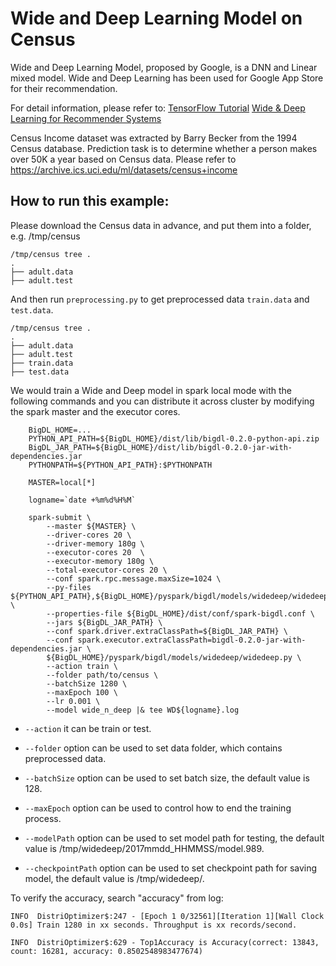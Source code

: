 # Wide and Deep Learning Model on Census

Wide and Deep Learning Model, proposed by Google, is a DNN and Linear mixed model.
Wide and Deep Learning has been used for Google App Store for their recommendation.

For detail information, please refer to:
[TensorFlow Tutorial](https://www.tensorflow.org/tutorials/wide_and_deep)
[Wide & Deep Learning for Recommender Systems](https://arxiv.org/pdf/1606.07792.pdf)

Census Income dataset was extracted by Barry Becker from the 1994 Census database.
Prediction task is to determine whether a person makes over 50K a year based on Census data.
Please refer to <https://archive.ics.uci.edu/ml/datasets/census+income>

## How to run this example:

Please download the Census data in advance, and put them into a folder, e.g. /tmp/census

```
/tmp/census tree .
.
├── adult.data
├── adult.test

```

And then run `preprocessing.py` to get preprocessed data `train.data` and `test.data`.

```
/tmp/census tree .
.
├── adult.data
├── adult.test
├── train.data
├── test.data
```

We would train a Wide and Deep model in spark local mode with the following commands and you can distribute it across cluster by modifying the spark master and the executor cores.

```
    BigDL_HOME=...
    PYTHON_API_PATH=${BigDL_HOME}/dist/lib/bigdl-0.2.0-python-api.zip
    BigDL_JAR_PATH=${BigDL_HOME}/dist/lib/bigdl-0.2.0-jar-with-dependencies.jar
    PYTHONPATH=${PYTHON_API_PATH}:$PYTHONPATH

    MASTER=local[*]

    logname=`date +%m%d%H%M`

    spark-submit \
        --master ${MASTER} \
        --driver-cores 20 \
        --driver-memory 180g \
        --executor-cores 20  \
        --executor-memory 180g \
        --total-executor-cores 20 \
        --conf spark.rpc.message.maxSize=1024 \
        --py-files ${PYTHON_API_PATH},${BigDL_HOME}/pyspark/bigdl/models/widedeep/widedeep.py  \
        --properties-file ${BigDL_HOME}/dist/conf/spark-bigdl.conf \
        --jars ${BigDL_JAR_PATH} \
        --conf spark.driver.extraClassPath=${BigDL_JAR_PATH} \
        --conf spark.executor.extraClassPath=bigdl-0.2.0-jar-with-dependencies.jar \
        ${BigDL_HOME}/pyspark/bigdl/models/widedeep/widedeep.py \
        --action train \
        --folder path/to/census \
        --batchSize 1280 \
        --maxEpoch 100 \
        --lr 0.001 \
        --model wide_n_deep |& tee WD${logname}.log

```


* ```--action``` it can be train or test.

* ```--folder``` option can be used to set data folder, which contains preprocessed data.

* ```--batchSize``` option can be used to set batch size, the default value is 128.

* ```--maxEpoch``` option can be used to control how to end the training process.

* ```--modelPath``` option can be used to set model path for testing, the default value is /tmp/widedeep/2017mmdd_HHMMSS/model.989.

* ```--checkpointPath``` option can be used to set checkpoint path for saving model, the default value is /tmp/widedeep/.

To verify the accuracy, search "accuracy" from log:

```
INFO  DistriOptimizer$:247 - [Epoch 1 0/32561][Iteration 1][Wall Clock 0.0s] Train 1280 in xx seconds. Throughput is xx records/second.

INFO  DistriOptimizer$:629 - Top1Accuracy is Accuracy(correct: 13843, count: 16281, accuracy: 0.8502548983477674)

```
